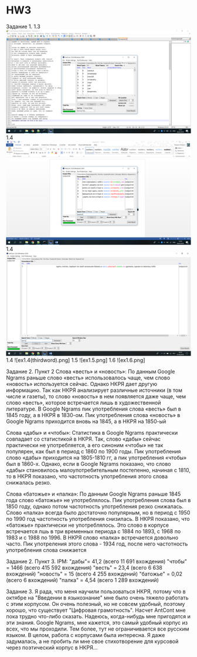 # HW3

Задание 1.
1.3 ![ex1.3.png](https://github.com/DaryaDronova/HW3/blob/master/ex1.3.png)
1.4 ![ex4.png](https://github.com/DaryaDronova/HW3/blob/master/ex1.4.png)
1.4 ![ex1.4(secondword).png](https://github.com/DaryaDronova/HW3/blob/master/ex1.4(secondword).png)
1.4 ![ex1.4(thirdword).png]
1.5 ![ex1.5.png]
1.6 ![ex1.6.png]

Задание 2. Пункт 2
Слова «весть» и «новость»:
По данным Google Ngrams раньше слово «весть» использовалось чаще, чем слово «новость» используется сейчас. Однако НКРЯ дает другую информацию. Так как НКРЯ анализирует различные источники (в том числе и газеты), то слово «новость» в нем появляется даже чаще, чем слово «весть», которое встречается лишь в художественной литературе. В Google Ngrams пик употребления слова «весть» был в 1845 году, а в НКРЯ в 1830-ом. Пик употребления слова «новость» в Google Ngrams приходится вновь на 1845, а в НКРЯ на 1850-ый

Слова «дабы» и «чтобы»:
Статистика в Google Ngrams практически совпадает со статистикой в НКРЯ. Так, слово «дабы» сейчас практически не употребляется, а его синоним «чтобы» не так популярен, как был в период с 1860 по 1900 годы. Пик употребления слово «дабы» приходится на 1805-1810 гг, а пик употребления «чтобы» был в 1860-х. Однако, если в Google Ngrams показано, что слово «дабы» становилось малоупотребительным постепенно, начиная с 1810, то в НКРЯ показано, что частотность употребления этого слова снижалась резко. 

Слова «батожье» и «палка»:
По данным Google Ngrams раньше 1845 года слово «батожье» не употреблялось. Пик употребления слова был в 1850 году, однако потом частотность употребления резко снижалась. Слово «палка» всегда было достаточно популярным, но в период с 1950 по 1990 год частотность употребления снизилась. В НКРЯ показано, что «батожье» практически не употреблялось. Это слово в корпусе встречается лшь в три временных периода с 1884 по 1893, с 1968 по 1983 и с 1988 по 1996. В НКРЯ слово «палка»  встречается довольно часто. Пик употреления этого слова - 1934 год, после него частотность употребления слова снижается

Задание 2. Пункт 3.
IPM:
"дабы"= 41,2 (всего 11 691 вхождения)
"чтобы" = 1466 (всего 415 592 вхождения)
"весть" = 23,4 (всего 6 638 вхождений)
"новость" = 15 (всего 4 255 вхождений)
"батожье" = 0,02 (всего 6 вхождений)
"палка" = 4,54 (всего 1 289 вхождений)

Задание 3. 
Я рада, что меня научили пользоваться НКРЯ, потому что в октябре на "Введении в языкознание" мне было очень тяжело работать с этим корпусом. Он очень полезный, но не совсем удобный, поэтому хорошо, что существует "Цифровая грамотность". Насчет AntCont мне пока трудно что-либо сказать. Надеюсь, когда-нибудь мне пригодятся и эти знания. Google Ngrams, мне кажется, это самый удобный корпус из всех, что мы проходили. Тем более, тут не ограничивается все русским языком. В целом, работа с корпусами была интересна. Я даже задумалась, а не пробить ли мне свое стихотворение для курсовой через поэтический корпус в НКРЯ...  
